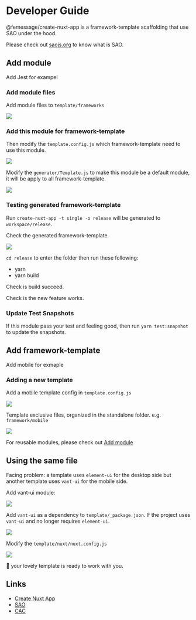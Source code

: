 # Developer Guide

@femessage/create-nuxt-app is a framework-template scaffolding that use SAO under the hood.

Please check out [saojs.org](https://saojs.org) to know what is SAO.

## Add module

Add Jest for exampel

### Add module files

Add module files to `template/frameworks`

![](https://i.loli.net/2019/08/29/vUXaQZIbLo15pxY.png)

### Add this module for framework-template

Then modify the `template.config.js` which framework-template need to use this module.

![](https://i.loli.net/2019/08/29/KNXGvEsxjymS9TU.png)

Modify the `generator/Template.js` to make this module be a default module, it will be apply to all framework-template.

![](https://i.loli.net/2019/08/29/UD2quld1icH64pv.png)

### Testing generated framework-template

Run `create-nuxt-app -t single -o release` will be generated to `workspace/release`.

Check the generated framework-template.

![](https://i.loli.net/2019/08/29/ALeOBqMcX29awFT.png)

`cd release` to enter the folder then run these following:

- yarn
- yarn build

Check is build succeed.

Check is the new feature works.

### Update Test Snapshots

If this module pass your test and feeling good, then run `yarn test:snapshot` to update the snapshots.

## Add framework-template

Add mobile for exmaple

### Adding a new template

Add a mobile template config in `template.config.js`

![](https://i.loli.net/2019/08/29/XrMzQBceA29kmRy.png)

Template exclusive files, organized in the standalone folder. e.g. `framework/mobile`

![](https://i.loli.net/2019/08/29/f5zn8FoBW63lmYi.png)

For reusable modules, please check out [Add module](#add-module)

## Using the same file

Facing problem: a template uses `element-ui` for the desktop side but another template uses `vant-ui` for the mobile side.

Add vant-ui module:

![](https://i.loli.net/2019/08/29/rzmj9P1iElXAOyw.png)

Add `vant-ui` as a dependency to `template/_package.json`. If the project uses `vant-ui` and no longer requires `element-ui`.

![](https://i.loli.net/2019/08/29/AZw4HGka9Xmyjrq.png)

Modify the `template/nuxt/nuxt.config.js`

![](https://i.loli.net/2019/08/29/xnEosSHWl2RAkv3.png)

👋 your lovely template is ready to work with you.

## Links

- [Create Nuxt App](https://github.com/nuxt/create-nuxt-app)
- [SAO](https://saojs.org)
- [CAC](https://github.com/cacjs/cac)
